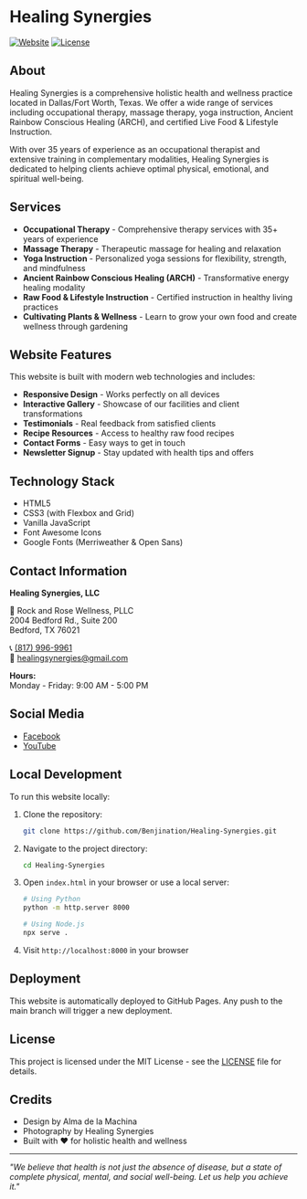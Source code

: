 # Healing Synergies

[![Website](https://img.shields.io/badge/Website-Live-brightgreen)](https://benjination.github.io/Healing-Synergies/)
[![License](https://img.shields.io/badge/License-MIT-blue.svg)](LICENSE)

## About

Healing Synergies is a comprehensive holistic health and wellness practice located in Dallas/Fort Worth, Texas. We offer a wide range of services including occupational therapy, massage therapy, yoga instruction, Ancient Rainbow Conscious Healing (ARCH), and certified Live Food & Lifestyle Instruction.

With over 35 years of experience as an occupational therapist and extensive training in complementary modalities, Healing Synergies is dedicated to helping clients achieve optimal physical, emotional, and spiritual well-being.

## Services

- **Occupational Therapy** - Comprehensive therapy services with 35+ years of experience
- **Massage Therapy** - Therapeutic massage for healing and relaxation
- **Yoga Instruction** - Personalized yoga sessions for flexibility, strength, and mindfulness
- **Ancient Rainbow Conscious Healing (ARCH)** - Transformative energy healing modality
- **Raw Food & Lifestyle Instruction** - Certified instruction in healthy living practices
- **Cultivating Plants & Wellness** - Learn to grow your own food and create wellness through gardening

## Website Features

This website is built with modern web technologies and includes:

- **Responsive Design** - Works perfectly on all devices
- **Interactive Gallery** - Showcase of our facilities and client transformations
- **Testimonials** - Real feedback from satisfied clients
- **Recipe Resources** - Access to healthy raw food recipes
- **Contact Forms** - Easy ways to get in touch
- **Newsletter Signup** - Stay updated with health tips and offers

## Technology Stack

- HTML5
- CSS3 (with Flexbox and Grid)
- Vanilla JavaScript
- Font Awesome Icons
- Google Fonts (Merriweather & Open Sans)

## Contact Information

**Healing Synergies, LLC**

📍 Rock and Rose Wellness, PLLC  
2004 Bedford Rd., Suite 200  
Bedford, TX 76021

📞 [(817) 996-9961](tel:8179969961)  
📧 [healingsynergies@gmail.com](mailto:healingsynergies@gmail.com)

**Hours:**  
Monday - Friday: 9:00 AM - 5:00 PM

## Social Media

- [Facebook](https://www.facebook.com/profile.php?id=100063490456216)
- [YouTube](https://www.youtube.com/@jonsuzedmonson)

## Local Development

To run this website locally:

1. Clone the repository:
   ```bash
   git clone https://github.com/Benjination/Healing-Synergies.git
   ```

2. Navigate to the project directory:
   ```bash
   cd Healing-Synergies
   ```

3. Open `index.html` in your browser or use a local server:
   ```bash
   # Using Python
   python -m http.server 8000
   
   # Using Node.js
   npx serve .
   ```

4. Visit `http://localhost:8000` in your browser

## Deployment

This website is automatically deployed to GitHub Pages. Any push to the main branch will trigger a new deployment.

## License

This project is licensed under the MIT License - see the [LICENSE](LICENSE) file for details.

## Credits

- Design by Alma de la Machina
- Photography by Healing Synergies
- Built with ❤️ for holistic health and wellness

---

*"We believe that health is not just the absence of disease, but a state of complete physical, mental, and social well-being. Let us help you achieve it."*

